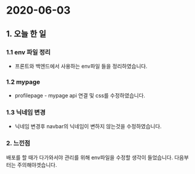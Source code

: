 # 2020-06-03

## 1. 오늘 한 일

### 1.1 env 파일 정리

- 프론트와 백엔드에서 사용하는 env파일 들을 정리하였습니다.



### 1.2 mypage

- profilepage - mypage api 연결 및 css를 수정하였습니다.



### 1.3 닉네임 변경

- 닉네임 변경후 navbar의 닉네임이 변하지 않는것을 수정하였습니다.



### 2. 느낀점

배포를 할 때가 다가와서야 관리를 위해 env파일을 수정할 생각이 들었습니다. 다음부터는 주의해야겟습니다.